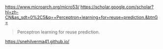 #

https://www.microarch.org/micro53/
https://scholar.google.com/scholar?hl=zh-CN&as_sdt=0%2C5&q=+Perceptron+learning+for+reuse+prediction.&btnG=

>  Perceptron learning for reuse prediction.

https://snehilverma41.github.io/
